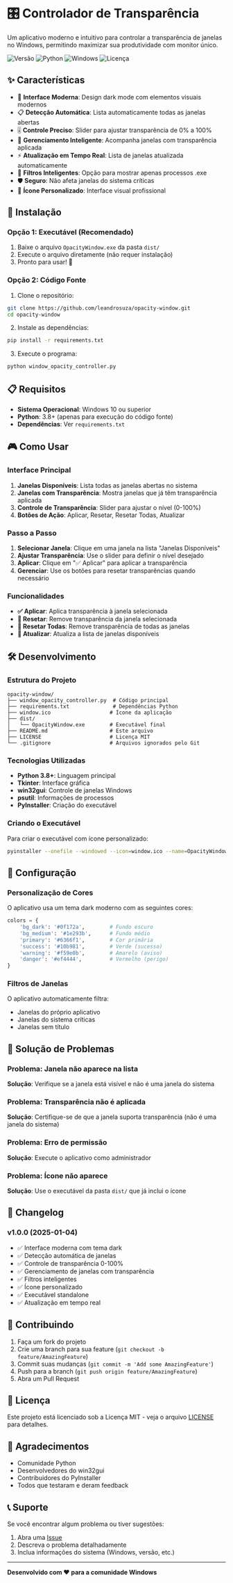 # 🎛️ Controlador de Transparência

Um aplicativo moderno e intuitivo para controlar a transparência de janelas no Windows, permitindo maximizar sua produtividade com monitor único.

![Versão](https://img.shields.io/badge/versão-1.0.0-blue)
![Python](https://img.shields.io/badge/python-3.8+-green)
![Windows](https://img.shields.io/badge/windows-10+-red)
![Licença](https://img.shields.io/badge/licença-MIT-yellow)

## ✨ Características

- 🎨 **Interface Moderna**: Design dark mode com elementos visuais modernos
- 📋 **Detecção Automática**: Lista automaticamente todas as janelas abertas
- 🎚️ **Controle Preciso**: Slider para ajustar transparência de 0% a 100%
- 🔄 **Gerenciamento Inteligente**: Acompanha janelas com transparência aplicada
- ⚡ **Atualização em Tempo Real**: Lista de janelas atualizada automaticamente
- 🎯 **Filtros Inteligentes**: Opção para mostrar apenas processos .exe
- 🛡️ **Seguro**: Não afeta janelas do sistema críticas
- 🎨 **Ícone Personalizado**: Interface visual profissional

## 🚀 Instalação

### Opção 1: Executável (Recomendado)

1. Baixe o arquivo `OpacityWindow.exe` da pasta `dist/`
2. Execute o arquivo diretamente (não requer instalação)
3. Pronto para usar! 🎉

### Opção 2: Código Fonte

1. Clone o repositório:
```bash
git clone https://github.com/leandrosuza/opacity-window.git
cd opacity-window
```

2. Instale as dependências:
```bash
pip install -r requirements.txt
```

3. Execute o programa:
```bash
python window_opacity_controller.py
```

## 📋 Requisitos

- **Sistema Operacional**: Windows 10 ou superior
- **Python**: 3.8+ (apenas para execução do código fonte)
- **Dependências**: Ver `requirements.txt`

## 🎮 Como Usar

### Interface Principal

1. **Janelas Disponíveis**: Lista todas as janelas abertas no sistema
2. **Janelas com Transparência**: Mostra janelas que já têm transparência aplicada
3. **Controle de Transparência**: Slider para ajustar o nível (0-100%)
4. **Botões de Ação**: Aplicar, Resetar, Resetar Todas, Atualizar

### Passo a Passo

1. **Selecionar Janela**: Clique em uma janela na lista "Janelas Disponíveis"
2. **Ajustar Transparência**: Use o slider para definir o nível desejado
3. **Aplicar**: Clique em "✅ Aplicar" para aplicar a transparência
4. **Gerenciar**: Use os botões para resetar transparências quando necessário

### Funcionalidades

- **✅ Aplicar**: Aplica transparência à janela selecionada
- **🔄 Resetar**: Remove transparência da janela selecionada
- **🔄 Resetar Todas**: Remove transparência de todas as janelas
- **🔄 Atualizar**: Atualiza a lista de janelas disponíveis

## 🛠️ Desenvolvimento

### Estrutura do Projeto

```
opacity-window/
├── window_opacity_controller.py  # Código principal
├── requirements.txt              # Dependências Python
├── window.ico                   # Ícone da aplicação
├── dist/
│   └── OpacityWindow.exe        # Executável final
├── README.md                    # Este arquivo
├── LICENSE                      # Licença MIT
└── .gitignore                   # Arquivos ignorados pelo Git
```

### Tecnologias Utilizadas

- **Python 3.8+**: Linguagem principal
- **Tkinter**: Interface gráfica
- **win32gui**: Controle de janelas Windows
- **psutil**: Informações de processos
- **PyInstaller**: Criação do executável

### Criando o Executável

Para criar o executável com ícone personalizado:

```bash
pyinstaller --onefile --windowed --icon=window.ico --name=OpacityWindow window_opacity_controller.py
```

## 🔧 Configuração

### Personalização de Cores

O aplicativo usa um tema dark moderno com as seguintes cores:

```python
colors = {
    'bg_dark': '#0f172a',        # Fundo escuro
    'bg_medium': '#1e293b',      # Fundo médio
    'primary': '#6366f1',        # Cor primária
    'success': '#10b981',        # Verde (sucesso)
    'warning': '#f59e0b',        # Amarelo (aviso)
    'danger': '#ef4444',         # Vermelho (perigo)
}
```

### Filtros de Janelas

O aplicativo automaticamente filtra:
- Janelas do próprio aplicativo
- Janelas do sistema críticas
- Janelas sem título

## 🐛 Solução de Problemas

### Problema: Janela não aparece na lista
**Solução**: Verifique se a janela está visível e não é uma janela do sistema

### Problema: Transparência não é aplicada
**Solução**: Certifique-se de que a janela suporta transparência (não é uma janela do sistema)

### Problema: Erro de permissão
**Solução**: Execute o aplicativo como administrador

### Problema: Ícone não aparece
**Solução**: Use o executável da pasta `dist/` que já inclui o ícone

## 📝 Changelog

### v1.0.0 (2025-01-04)
- ✅ Interface moderna com tema dark
- ✅ Detecção automática de janelas
- ✅ Controle de transparência 0-100%
- ✅ Gerenciamento de janelas com transparência
- ✅ Filtros inteligentes
- ✅ Ícone personalizado
- ✅ Executável standalone
- ✅ Atualização em tempo real

## 🤝 Contribuindo

1. Faça um fork do projeto
2. Crie uma branch para sua feature (`git checkout -b feature/AmazingFeature`)
3. Commit suas mudanças (`git commit -m 'Add some AmazingFeature'`)
4. Push para a branch (`git push origin feature/AmazingFeature`)
5. Abra um Pull Request

## 📄 Licença

Este projeto está licenciado sob a Licença MIT - veja o arquivo [LICENSE](LICENSE) para detalhes.

## 🙏 Agradecimentos

- Comunidade Python
- Desenvolvedores do win32gui
- Contribuidores do PyInstaller
- Todos que testaram e deram feedback

## 📞 Suporte

Se você encontrar algum problema ou tiver sugestões:

1. Abra uma [Issue](https://github.com/leandrosuza/opacity-window/issues)
2. Descreva o problema detalhadamente
3. Inclua informações do sistema (Windows, versão, etc.)

---

**Desenvolvido com ❤️ para a comunidade Windows**
